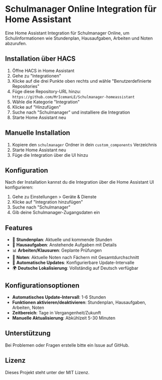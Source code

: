 # Schulmanager Online Integration für Home Assistant

Eine Home Assistant Integration für Schulmanager Online, um Schulinformationen wie Stundenplan, Hausaufgaben, Arbeiten und Noten abzurufen.

## Installation über HACS

1. Öffne HACS in Home Assistant
2. Gehe zu "Integrationen"
3. Klicke auf die drei Punkte oben rechts und wähle "Benutzerdefinierte Repositories"
4. Füge diese Repository-URL hinzu: `https://github.com/MrIcemanLE/Schulmanager-homeassistant`
5. Wähle die Kategorie "Integration"
6. Klicke auf "Hinzufügen"
7. Suche nach "Schulmanager" und installiere die Integration
8. Starte Home Assistant neu

## Manuelle Installation

1. Kopiere den `schulmanager` Ordner in dein `custom_components` Verzeichnis
2. Starte Home Assistant neu
3. Füge die Integration über die UI hinzu

## Konfiguration

Nach der Installation kannst du die Integration über die Home Assistant UI konfigurieren:

1. Gehe zu Einstellungen > Geräte & Dienste
2. Klicke auf "Integration hinzufügen"
3. Suche nach "Schulmanager"
4. Gib deine Schulmanager-Zugangsdaten ein

## Features

- 📅 **Stundenplan**: Aktuelle und kommende Stunden
- 📝 **Hausaufgaben**: Anstehende Aufgaben mit Details
- 📊 **Arbeiten/Klausuren**: Geplante Prüfungen
- 🎯 **Noten**: Aktuelle Noten nach Fächern mit Gesamtdurchschnitt
- 🔄 **Automatische Updates**: Konfigurierbare Update-Intervalle
- 🌍 **Deutsche Lokalisierung**: Vollständig auf Deutsch verfügbar

## Konfigurationsoptionen

- **Automatisches Update-Intervall**: 1-6 Stunden
- **Funktionen aktivieren/deaktivieren**: Stundenplan, Hausaufgaben, Arbeiten, Noten
- **Zeitbereich**: Tage in Vergangenheit/Zukunft
- **Manuelle Aktualisierung**: Abkühlzeit 5-30 Minuten

## Unterstützung

Bei Problemen oder Fragen erstelle bitte ein Issue auf GitHub.

## Lizenz

Dieses Projekt steht unter der MIT Lizenz.